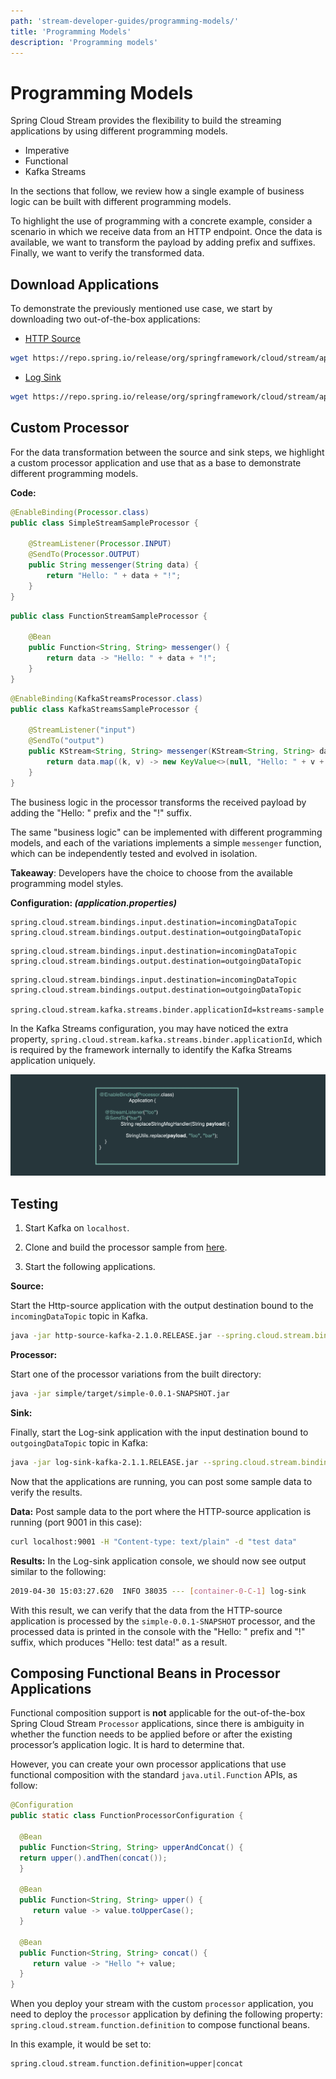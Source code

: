 ```yaml
---
path: 'stream-developer-guides/programming-models/'
title: 'Programming Models'
description: 'Programming models'
---
```


# Programming Models

Spring Cloud Stream provides the flexibility to build the streaming applications by using different programming models.

- Imperative
- Functional
- Kafka Streams

In the sections that follow, we review how a single example of business logic can be built with different programming models.

To highlight the use of programming with a concrete example, consider a scenario in which we receive data from an HTTP endpoint. Once the data is available, we want to transform the payload by adding prefix and suffixes. Finally, we want to verify the transformed data.

## Download Applications

To demonstrate the previously mentioned use case, we start by downloading two out-of-the-box applications:

- [HTTP Source](https://github.com/spring-cloud-stream-app-starters/http)

```bash
wget https://repo.spring.io/release/org/springframework/cloud/stream/app/http-source-kafka/2.1.0.RELEASE/http-source-kafka-2.1.0.RELEASE.jar
```

- [Log Sink](https://github.com/spring-cloud-stream-app-starters/log)

```bash
wget https://repo.spring.io/release/org/springframework/cloud/stream/app/log-sink-kafka/2.1.1.RELEASE/log-sink-kafka-2.1.1.RELEASE.jar
```

## Custom Processor

For the data transformation between the source and sink steps, we highlight a custom processor application and use that as a base to demonstrate different programming models.

**Code:**

<!--TABS-->
<!--Imperative-->

```java
@EnableBinding(Processor.class)
public class SimpleStreamSampleProcessor {

	@StreamListener(Processor.INPUT)
	@SendTo(Processor.OUTPUT)
	public String messenger(String data) {
		return "Hello: " + data + "!";
	}
}
```

<!--Functional-->

```java
public class FunctionStreamSampleProcessor {

	@Bean
	public Function<String, String> messenger() {
		return data -> "Hello: " + data + "!";
	}
}
```

<!--Kafka Streams-->

```java
@EnableBinding(KafkaStreamsProcessor.class)
public class KafkaStreamsSampleProcessor {

	@StreamListener("input")
	@SendTo("output")
	public KStream<String, String> messenger(KStream<String, String> data) {
		return data.map((k, v) -> new KeyValue<>(null, "Hello: " + v + "!"));
	}
}
```

<!--END_TABS-->

<!-- NOTE -->

The business logic in the processor transforms the received payload by adding the "Hello: " prefix and the "!" suffix.

The same "business logic" can be implemented with different programming models, and each of the variations implements a simple `messenger` function, which can be independently tested and evolved in isolation.

**Takeaway**: Developers have the choice to choose from the available programming model styles.

<!-- END_NOTE -->

**Configuration: _(application.properties)_**

<!--TABS-->
<!--Imperative-->

```properties
spring.cloud.stream.bindings.input.destination=incomingDataTopic
spring.cloud.stream.bindings.output.destination=outgoingDataTopic
```

<!--Functional-->

```properties
spring.cloud.stream.bindings.input.destination=incomingDataTopic
spring.cloud.stream.bindings.output.destination=outgoingDataTopic
```

<!--Kafka Streams-->

```properties
spring.cloud.stream.bindings.input.destination=incomingDataTopic
spring.cloud.stream.bindings.output.destination=outgoingDataTopic

spring.cloud.stream.kafka.streams.binder.applicationId=kstreams-sample
```

<!--END_TABS-->

<!-- NOTE -->

In the Kafka Streams configuration, you may have noticed the extra property, `spring.cloud.stream.kafka.streams.binder.applicationId`, which is required by the framework internally to identify the Kafka Streams application uniquely.

<!-- END_NOTE -->

<img src="images/SCDF-stream-programming-models.gif" alt="Stream Programming Models" width="765"/>

## Testing

1. Start Kafka on `localhost`.

2. Clone and build the processor sample from [here](https://github.com/sabbyanandan/stream-programming-models).

3. Start the following applications.

**Source:**

Start the Http-source application with the output destination bound to the `incomingDataTopic` topic in Kafka.

```bash
java -jar http-source-kafka-2.1.0.RELEASE.jar --spring.cloud.stream.bindings.output.destination=incomingDataTopic --server.port=9001
```

**Processor:**

Start one of the processor variations from the built directory:

```bash
java -jar simple/target/simple-0.0.1-SNAPSHOT.jar
```

**Sink:**

Finally, start the Log-sink application with the input destination bound to `outgoingDataTopic` topic in Kafka:

```bash
java -jar log-sink-kafka-2.1.1.RELEASE.jar --spring.cloud.stream.bindings.input.destination=outgoingDataTopic --server.port=9003
```

Now that the applications are running, you can post some sample data to verify the results.

**Data:**
Post sample data to the port where the HTTP-source application is running (port 9001 in this case):

```bash
curl localhost:9001 -H "Content-type: text/plain" -d "test data"
```

**Results:**
In the Log-sink application console, we should now see output similar to the following:

```bash
2019-04-30 15:03:27.620  INFO 38035 --- [container-0-C-1] log-sink                                 : Hello: test data!
```

With this result, we can verify that the data from the HTTP-source application is processed by the `simple-0.0.1-SNAPSHOT` processor, and the processed data is printed in the console with the "Hello: " prefix and "!" suffix, which produces "Hello: test data!" as a result.

## Composing Functional Beans in Processor Applications

Functional composition support is **not** applicable for the out-of-the-box Spring Cloud Stream `Processor` applications, since there is ambiguity in whether the function needs to be applied before or after the existing processor’s application logic.
It is hard to determine that.

However, you can create your own processor applications that use functional composition with the standard `java.util.Function` APIs, as follow:

```java
@Configuration
public static class FunctionProcessorConfiguration {

  @Bean
  public Function<String, String> upperAndConcat() {
  return upper().andThen(concat());
  }

  @Bean
  public Function<String, String> upper() {
     return value -> value.toUpperCase();
  }

  @Bean
  public Function<String, String> concat() {
     return value -> "Hello "+ value;
  }
}
```

When you deploy your stream with the custom `processor` application, you need to deploy the `processor` application by defining the following property: `spring.cloud.stream.function.definition` to compose functional beans.

In this example, it would be set to:

```properties
spring.cloud.stream.function.definition=upper|concat
```
